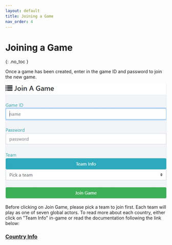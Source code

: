 ```yaml
---
layout: default
title: Joining a Game
nav_order: 4
---
```


# Joining a Game
{: .no_toc }

Once a game has been created, enter in the game ID and password to join the new game.

![Join Game](https://github.com/CodyCodingCode/Covid-35/blob/gh-pages/assets/images/Join_game.jpg?raw=true)

Before clicking on Join Game, please pick a team to join first. Each team will play as one of seven global actors. To read more about each country, 
either click on "Team Info" in-game or read the documentation following the link below: 
### [Country Info](https://codycodingcode.github.io/Covid-35/docs/utilities)
